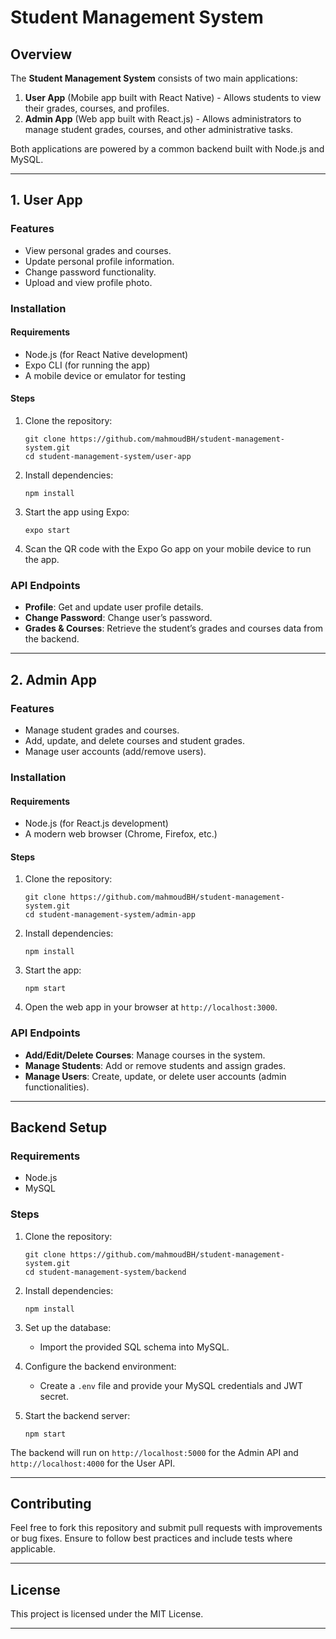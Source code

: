

# Student Management System

## Overview

The **Student Management System** consists of two main applications:
1. **User App** (Mobile app built with React Native) - Allows students to view their grades, courses, and profiles.
2. **Admin App** (Web app built with React.js) - Allows administrators to manage student grades, courses, and other administrative tasks.

Both applications are powered by a common backend built with Node.js and MySQL.

---

## 1. User App

### Features
- View personal grades and courses.
- Update personal profile information.
- Change password functionality.
- Upload and view profile photo.

### Installation

#### Requirements
- Node.js (for React Native development)
- Expo CLI (for running the app)
- A mobile device or emulator for testing

#### Steps
1. Clone the repository:
   ```
   git clone https://github.com/mahmoudBH/student-management-system.git
   cd student-management-system/user-app
   ```

2. Install dependencies:
   ```
   npm install
   ```

3. Start the app using Expo:
   ```
   expo start
   ```

4. Scan the QR code with the Expo Go app on your mobile device to run the app.

### API Endpoints
- **Profile**: Get and update user profile details.
- **Change Password**: Change user’s password.
- **Grades & Courses**: Retrieve the student’s grades and courses data from the backend.

---

## 2. Admin App

### Features
- Manage student grades and courses.
- Add, update, and delete courses and student grades.
- Manage user accounts (add/remove users).

### Installation

#### Requirements
- Node.js (for React.js development)
- A modern web browser (Chrome, Firefox, etc.)

#### Steps
1. Clone the repository:
   ```
   git clone https://github.com/mahmoudBH/student-management-system.git
   cd student-management-system/admin-app
   ```

2. Install dependencies:
   ```
   npm install
   ```

3. Start the app:
   ```
   npm start
   ```

4. Open the web app in your browser at `http://localhost:3000`.

### API Endpoints
- **Add/Edit/Delete Courses**: Manage courses in the system.
- **Manage Students**: Add or remove students and assign grades.
- **Manage Users**: Create, update, or delete user accounts (admin functionalities).

---

## Backend Setup

### Requirements
- Node.js
- MySQL

### Steps
1. Clone the repository:
   ```
   git clone https://github.com/mahmoudBH/student-management-system.git
   cd student-management-system/backend
   ```

2. Install dependencies:
   ```
   npm install
   ```

3. Set up the database:
   - Import the provided SQL schema into MySQL.

4. Configure the backend environment:
   - Create a `.env` file and provide your MySQL credentials and JWT secret.

5. Start the backend server:
   ```
   npm start
   ```

The backend will run on `http://localhost:5000` for the Admin API and `http://localhost:4000` for the User API.

---

## Contributing

Feel free to fork this repository and submit pull requests with improvements or bug fixes. Ensure to follow best practices and include tests where applicable.

---

## License

This project is licensed under the MIT License.

---
